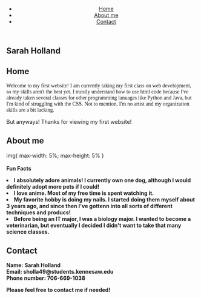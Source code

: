   <!DOCTYPE html>
<html>
<html lang="en">
  <head>
    <meta charset="UTF-8">
    <link rel="stylesheet" href="styles.css">
  </head>
<body>
  <div class="container">
    <header class="main-header">
      <nav>
        <ul>
          <li><a href="#">Home</a></li>
          <li><a href="#">About me</a></li>
          <li><a href="#">Contact</a></li>
        </ul>
      </nav>
    </header>
    <main>
      <section id="home">
        <h1>Sarah Holland</h1>
      </section>
      <section id="Home">
        <h2>Home</h2>
        <p style="font-family: Georgia">Welcome to my first website! I am currently taking my first class on web development, so my skills aren't the best yet. I mostly understand how to use html code because I've already taken several classes for other programming lanuages like Python and Java, but I'm kind of struggling with the CSS. Not to mention, I'm no artist and my organization skills are a bit lacking.</p>
        <p>But anyways! Thanks for viewing my first website!</p>
      </section>
      <section id="about-me">
        <h2>About me</h2>
        <p style="font-family: Georgia>Hi! My name is Sarah Holland. I am current a sophmore at Kennesaw State University. I am hoping to get a bachelor's degree in Information Technology and a master's degree in Healthcare Management and Informatics. While being a full-time student, I am also a part-time technology intern for the Pickens County Schools public education system.</p>
        <img src="my-photo.jpg" alt="My photo">
          img{
          max-width: 5%;
          max-height: 5%
          }
        <br>
        <br>
      <b> Fun Facts <b/>
        <li> I absolutely adore animals! I currently own one dog, although I would definitely adopt more pets if I could!</li>
        <li> I love anime. Most of my free time is spent watching it.</li>
        <li> My favorite hobby is doing my nails. I started doing them myself about 3 years ago, and since then I've gottenn into all sorts of different techniques and producs!</li>
        <li> Before being an IT major, I was a biology major. I wanted to become a veterinarian, but eventually I decided I didn't want to take that many science classes.</li>
      </section>
      <section id="contact">
        <h2>Contact</h2>
        <form action="#">
          <label for="name">Name: Sarah Holland</label>
          <br>
          <label for="email">Email: sholla49@students.kennesaw.edu</label> 
          <br>
          <label for="phone number">
            Phone number: 706-669-1038</label>
        </form>
        <div class="contact-box">
          <p>Please feel free to contact me if needed!</p>
          </div>
        </section>
      </main>
    </div>
  </body>
</html>
